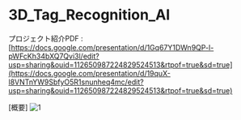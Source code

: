 # 3D_Tag_Recognition_AI


プロジェクト紹介PDF : [https://docs.google.com/presentation/d/1Gq67Y1DWn9QP-l-pWFcKh34bXQ7Qvi3l/edit?usp=sharing&ouid=112650987224829524513&rtpof=true&sd=true](https://docs.google.com/presentation/d/19quX-l8VNTnYW9SbfyO5R1snunheq4mc/edit?usp=sharing&ouid=112650987224829524513&rtpof=true&sd=true)

[概要]
![1](https://github.com/user-attachments/assets/bffa7889-ed64-4aef-97bb-7cb0261172ac)

